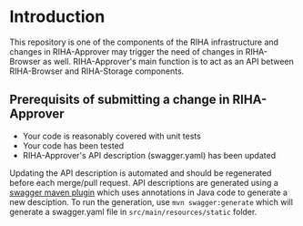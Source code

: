 # Introduction

This repository is one of the components of the RIHA infrastructure and changes in RIHA-Approver may trigger the need of changes in RIHA-Browser as well. RIHA-Approver's main function is to act as an API between RIHA-Browser and RIHA-Storage components.


## Prerequisits of submitting a change in RIHA-Approver

- Your code is reasonably covered with unit tests
- Your code has been tested
- RIHA-Approver's API description (swagger.yaml) has been updated

Updating the API description is automated and should be regenerated before each merge/pull request. API descriptions are generated using a [swagger maven plugin](https://github.com/kongchen/swagger-maven-plugin) which uses annotations in Java code to generate a new desciption. To run the generation, use 
 `mvn swagger:generate` which will generate a swagger.yaml file in `src/main/resources/static` folder.
